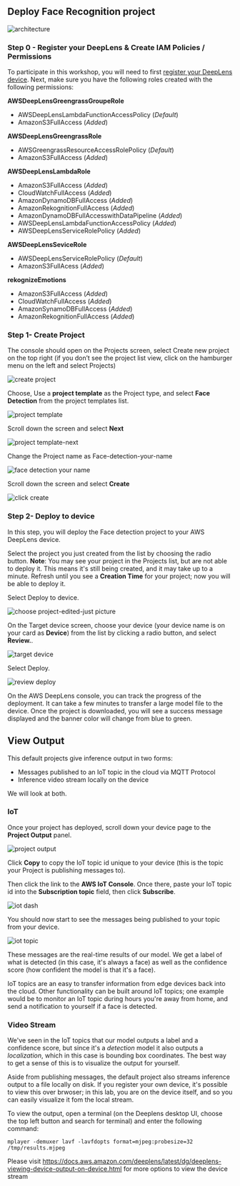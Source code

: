 ## Deploy Face Recognition project

![architecture](https://user-images.githubusercontent.com/36491325/48433430-107a2480-e745-11e8-9069-2f6a19ae5dce.png)

### Step 0 - Register your DeepLens & Create IAM Policies / Permissions

To participate in this workshop, you will need to first [register your DeepLens device](https://docs.aws.amazon.com/deeplens/latest/dg/deeplens-getting-started-register.html). Next, make sure you have the following roles created with the following permissions:

**AWSDeepLensGreengrassGroupeRole**
* AWSDeepLensLambdaFunctionAccessPolicy (*Default*)
* AmazonS3FullAccess (*Added*)

**AWSDeepLensGreengrassRole**
* AWSGreengrassResourceAccessRolePolicy (*Default*)
* AmazonS3FullAccess (*Added*)

**AWSDeepLensLambdaRole**
* AmazonS3FullAccess (*Added*)
* CloudWatchFullAccess (*Added*)
* AmazonDynamoDBFullAccess (*Added*)
* AmazonRekognitionFullAccess (*Added*)
* AmazonDynamoDBFullAccesswithDataPipeline (*Added*)
* AWSDeepLensLambdaFunctionAccessPolicy (*Added*)
* AWSDeepLensServiceRolePolicy (*Added*)
 
**AWSDeepLensSeviceRole**
* AWSDeepLensServiceRolePolicy (*Default*)
* AmazonS3FullAcess (*Added*)
 
**rekognizeEmotions**
* AmazonS3FullAccess (*Added*)
* CloudWatchFullAccess (*Added*)
* AmazonSynamoDBFullAccess (*Added*)
* AmazonRekognitionFullAccess (*Added*)

### Step 1- Create Project

The console should open on the Projects screen, select Create new project on the top right (if you don’t see the project list view, click on the hamburger menu on the left and select Projects)

![create project](https://user-images.githubusercontent.com/11222214/38657905-82207e44-3dd7-11e8-83ef-52049e229e33.JPG)

Choose, Use a **project template** as the Project type, and select **Face Detection** from the project templates list.

![project template](https://user-images.githubusercontent.com/11222214/38657922-958edd7c-3dd7-11e8-830b-ec129d9363e6.JPG)

Scroll down the screen and select **Next**

![project template-next](https://user-images.githubusercontent.com/11222214/38657930-a3f6c1a4-3dd7-11e8-96a9-3f3cebb1712e.JPG)

Change the Project name as Face-detection-your-name

![face detection your name](https://user-images.githubusercontent.com/11222214/38657948-b8cc049a-3dd7-11e8-948f-1d32948408d1.JPG)

Scroll down the screen and select **Create**


![click create](https://user-images.githubusercontent.com/11222214/38657969-d573db7c-3dd7-11e8-9f45-fc6d1eb25a4b.JPG)


### Step 2- Deploy to device
In this step, you will deploy the Face detection project to your AWS DeepLens device.

Select the project you just created from the list by choosing the radio button.
**Note**: You may see your project in the Projects list, but are not able to deploy it. This means it's still being created, and it may take up to a minute. Refresh until you see a **Creation Time** for your project; now you will be able to deploy it.


Select Deploy to device.


![choose project-edited-just picture](https://user-images.githubusercontent.com/11222214/38657988-eb9d98b6-3dd7-11e8-8c94-7273fcfa6e1b.jpg)

On the Target device screen, choose your device (your device name is on your card as **Device**) from the list by clicking a radio button, and select **Review.**.

![target device](https://user-images.githubusercontent.com/11222214/38658011-088f81d2-3dd8-11e8-972a-9342b7b3e291.JPG)

Select Deploy.

![review deploy](https://user-images.githubusercontent.com/11222214/38658032-223db2e8-3dd8-11e8-9bdf-04779cd0e0e6.JPG)

On the AWS DeepLens console, you can track the progress of the deployment. It can take a few minutes to transfer a large model file to the device. Once the project is downloaded, you will see a success message displayed and the banner color will change from blue to green.

## View Output

This default projects give inference output in two forms:
* Messages published to an IoT topic in the cloud via MQTT Protocol
* Inference video stream locally on the device

We will look at both.

### IoT 

Once your project has deployed, scroll down your device page to the **Project Output** panel.

![project output](https://user-images.githubusercontent.com/36491325/48432499-7d3fef80-e742-11e8-9740-43711b7df651.png)

Click **Copy** to copy the IoT topic id unique to your device (this is the topic your Project is publishing messages to).

Then click the link to the **AWS IoT Console**. Once there, paste your IoT topic id into the **Subscription topic** field, then click **Subscribe**.

![iot dash](https://user-images.githubusercontent.com/36491325/48432695-1ec74100-e743-11e8-8af6-3268234b7233.png)

You should now start to see the messages being published to your topic from your device.

![iot topic](https://user-images.githubusercontent.com/36491325/48432734-3e5e6980-e743-11e8-83d7-3bfc46f10de6.png)

These messages are the real-time results of our model. We get a label of what is detected (in this case, it's always a face) as well as the confidence score (how confident the model is that it's a face).

IoT topics are an easy to transfer information from edge devices back into the cloud. Other functionality can be built around IoT topics; one example would be to monitor an IoT topic during hours you're away from home, and send a notification to yourself if a face is detected.

### Video Stream

We've seen in the IoT topics that our model outputs a label and a confidence score, but since it's a *detection* model it also outputs a *localization*, which in this case is bounding box coordinates. The best way to get a sense of this is to visualize the output for yourself.
 
Aside from publishing messages, the default project also streams inference output to a file locally on disk. If you register your own device, it's possible to view this over brwoser; in this lab, you are on the device itself, and so you can easily visualize it fom the local stream.

To view the output, open a terminal (on the Deeplens desktop UI, choose the top left button and search for terminal) and enter the following command:

`mplayer -demuxer lavf -lavfdopts format=mjpeg:probesize=32 /tmp/results.mjpeg`

Please visit https://docs.aws.amazon.com/deeplens/latest/dg/deeplens-viewing-device-output-on-device.html for more options to view the device stream

